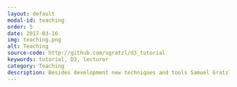 ```yaml
---
layout: default
modal-id: teaching
order: 5
date: 2017-03-16
img: teaching.png
alt: Teaching
source-code: http://github.com/sgratzl/d3_tutorial
keywords: tutorial, D3, lecturer
category: Teaching
description: Besides development new techniques and tools Samuel Gratzl is a lecturer at the Hagenberg and Salzburg University of Applied Sciences, where he teaches students the fundamentals of information visualization with a focus on web based visualizations using D3.   
---
```

